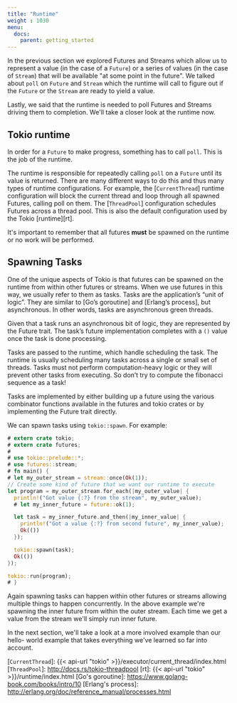 ```yaml
---
title: "Runtime"
weight : 1030
menu:
  docs:
    parent: getting_started
---
```


In the previous section we explored Futures and Streams which allow us to represent
a value (in the case of a `Future`) or a series of values (in the case of `Stream`)
that will be available "at some point in the future". We talked about `poll` on
`Future` and `Stream` which the runtime will call to figure out if the `Future` or
the `Stream` are ready to yield a value.

Lastly, we said that the runtime is needed to poll Futures and Streams driving them
to completion. We'll take a closer look at the runtime now.

## Tokio runtime

In order for a `Future` to make progress, something has to call `poll`. This is the
job of the runtime.

The runtime is responsible for repeatedly calling `poll` on a `Future` until its
value is returned. There are many different ways to do this and thus many types of
runtime configurations. For example, the [`CurrentThread`] runtime configuration
will block the current thread and loop through all spawned Futures, calling poll on
them. The [`ThreadPool`] configuration schedules Futures across a thread pool. This
is also the default configuration used by the Tokio [runtime][rt].

It's important to remember that all futures **must** be spawned on the runtime or no
work will be performed.

## Spawning Tasks

One of the unique aspects of Tokio is that futures can be spawned on the runtime from
within other futures or streams. When we use futures in this way, we usually refer to
them as tasks. Tasks are the application’s “unit of logic”. They are similar to [Go’s
goroutine] and [Erlang’s process], but asynchronous. In other words, tasks are
asynchronous green threads.

Given that a task runs an asynchronous bit of logic, they are represented by the
Future trait. The task’s future implementation completes with a `()` value once the
task is done processing.

Tasks are passed to the runtime, which handle scheduling the task. The runtime is
usually scheduling many tasks across a single or small set of threads. Tasks must not
perform computation-heavy logic or they will prevent other tasks from executing. So
don’t try to compute the fibonacci sequence as a task!

Tasks are implemented by either building up a future using the various combinator
functions available in the futures and tokio crates or by implementing the Future
trait directly.

We can spawn tasks using `tokio::spawn`. For example:

```rust
# extern crate tokio;
# extern crate futures;
#
# use tokio::prelude::*;
# use futures::stream;
# fn main() {
# let my_outer_stream = stream::once(Ok(1));
// Create some kind of future that we want our runtime to execute
let program = my_outer_stream.for_each(|my_outer_value| {
  println!("Got value {:?} from the stream", my_outer_value);
  # let my_inner_future = future::ok(1);

  let task = my_inner_future.and_then(|my_inner_value| {
    println!("Got a value {:?} from second future", my_inner_value);
    Ok(())
  });

  tokio::spawn(task);
  Ok(())
});

tokio::run(program);
# }
```

Again spawning tasks can happen within other futures or streams allowing multiple
things to happen concurrently. In the above example we're spawning the inner future
from within the outer stream. Each time we get a value from the stream we'll simply
run inner future.

In the next section, we'll take a look at a more involved example than our hello-
world example that takes everything we've learned so far into account.

[`CurrentThread`]: {{< api-url "tokio" >}}/executor/current_thread/index.html
[`ThreadPool`]: http://docs.rs/tokio-threadpool
[rt]: {{< api-url "tokio" >}}/runtime/index.html
[Go's goroutine]: https://www.golang-book.com/books/intro/10
[Erlang's process]: http://erlang.org/doc/reference_manual/processes.html
